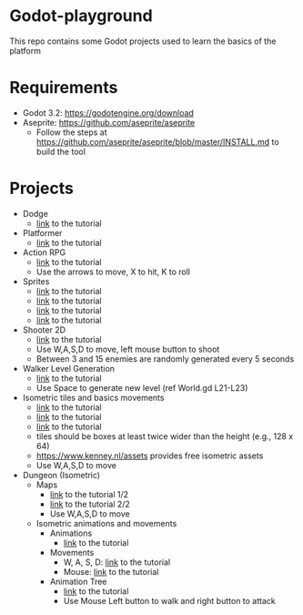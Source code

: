 # Godot-playground

This repo contains some Godot projects used to learn the basics of the platform 

# Requirements

- Godot 3.2: https://godotengine.org/download
- Aseprite: https://github.com/aseprite/aseprite
  - Follow the steps at https://github.com/aseprite/aseprite/blob/master/INSTALL.md to build the tool


# Projects

- Dodge
  - [link](https://docs.godotengine.org/es/stable/getting_started/step_by_step/your_first_game.html) to the tutorial
- Platformer
  - [link](https://www.youtube.com/watch?v=Mc13Z2gboEk) to the tutorial
- Action RPG
  - [link](https://www.youtube.com/playlist?list=PL9FzW-m48fn2SlrW0KoLT4n5egNdX-W9a) to the tutorial
  - Use the arrows to move, X to hit, K to roll
- Sprites
  - [link](https://www.youtube.com/watch?v=y6Igao5Uvu8) to the tutorial
  - [link](https://www.youtube.com/watch?v=zqOv4wyKOQw&ab_channel=TutsByKai) to the tutorial
  - [link](https://www.youtube.com/watch?v=7HItay-6ovc) to the tutorial
  - [link](https://youtu.be/ty-RxDy9_SQ) to the tutorial
- Shooter 2D
  - [link](https://www.youtube.com/watch?v=HycyFNQfqI0) to the tutorial
  - Use W,A,S,D to move, left mouse button to shoot
  - Between 3 and 15 enemies are randomly generated every 5 seconds
- Walker Level Generation
  - [link](https://www.youtube.com/watch?v=2nk6bJBTtlA) to the tutorial
  - Use Space to generate new level (ref World.gd L21-L23)
- Isometric tiles and basics movements
  - [link](https://www.youtube.com/watch?v=7HItay-6ovc) to the tutorial
  - [link](https://www.youtube.com/watch?v=QgzQu_8mq3s) to the tutorial
  - [link](https://www.youtube.com/watch?v=KvSjJ-kdGio) to the tutorial
  - tiles should be boxes at least twice wider than the height (e.g., 128 x 64)
  - https://www.kenney.nl/assets provides free isometric assets
  - Use W,A,S,D to move
- Dungeon (Isometric)
  - Maps
  	- [link](https://youtu.be/jK7ebPIq1Ho) to the tutorial 1/2
  	- [link](https://youtu.be/SteMRdOYrds) to the tutorial 2/2
  	- Use W,A,S,D to move
  - Isometric animations and movements
    - Animations
    	- [link](https://youtu.be/Y744H67BfbQ) to the tutorial
    - Movements
    	- W, A, S, D: [link](https://youtu.be/SUZpVd18IMM) to the tutorial
    	- Mouse: [link](https://youtu.be/05OixHPbxNA) to the tutorial
    - Animation Tree
    	- [link](https://youtu.be/KAZX4qfD06E) to the tutorial
    	- Use Mouse Left button to walk and right button to attack